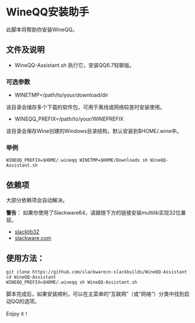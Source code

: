 WineQQ安装助手
==============

此脚本将帮助你安装WineQQ。

## 文件及说明
*  WineQQ-Assistant.sh 执行它，安装QQ6.7轻聊版。

### 可选参数

* WINETMP=/path/to/your/download/dir

该目录会储存多个下载的软件包，可用于离线或网络较差时安装使用。

* WINEQQ_PREFIX=/path/to/your/WINEPREFIX

该目录会保存Wine创建的Windows目录结构，默认安装到$HOME/.wine中。

### 举例

`WINEQQ_PREFIX=$HOME/.wineqq WINETMP=$HOME/Downloads sh WineQQ-Assistant.sh`

## 依赖项

大部分依赖项会自动解决。

**警告**： 如果你使用了Slackware64，请跟随下方的链接安装multilib实现32位兼容。

* [slacklib32](https://github.com/slackwarecn/slacklib32)
* [slackware.com](http://www.slackware.com/~alien/multilib/)

## 使用方法：

```shell
git clone https://github.com/slackwarecn-slackbuilds/WineQQ-Assistant
cd WineQQ-Assistant
WINEQQ_PREFIX=$HOME/.wineqq sh WineQQ-Assistant.sh
```

脚本完成后，如果安装顺利，可以在主菜单的“互联网”（或“网络”）分类中找到启动QQ的选项。

Enjoy it！